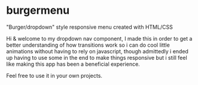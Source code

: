 # burgermenu
"Burger/dropdown" style responsive menu created with HTML/CSS
 
 
Hi & welcome to my dropdown nav component, I made this in order to get a better understanding of how transitions work so i can do cool little animations without having to rely on javascript, though admittedly i ended up having to use some in the end to make things responsive but i still feel like making this app has been a beneficial experience.

Feel free to use it in your own projects.
